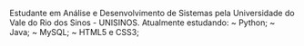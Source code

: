 Estudante em Análise e Desenvolvimento de Sistemas pela Universidade do Vale do Rio dos Sinos - UNISINOS. Atualmente estudando:
~ Python;
~ Java;
~ MySQL;
~ HTML5 e CSS3;

<!---
PaollaTrevisan/PaollaTrevisan is a ✨ special ✨ repository because its `README.md` (this file) appears on your GitHub profile.
You can click the Preview link to take a look at your changes.
--->
